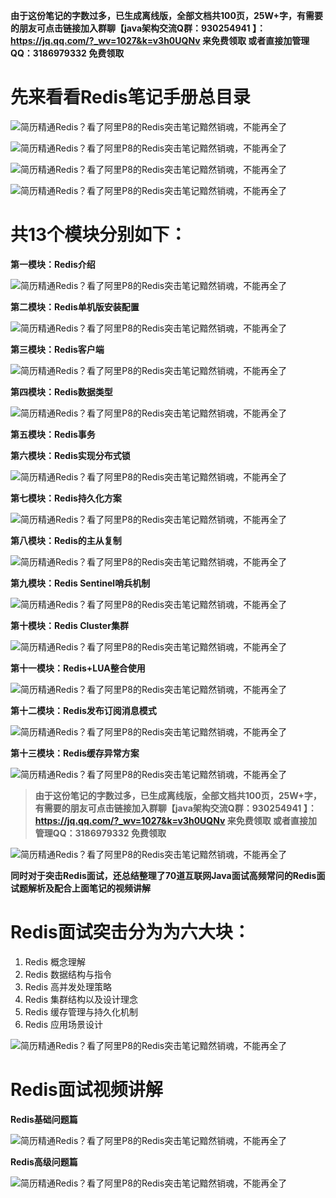 **由于这份笔记的字数过多，已生成离线版，全部文档共100页，25W+字，有需要的朋友可点击链接加入群聊【java架构交流Q群：930254941 】：https://jq.qq.com/?_wv=1027&k=v3h0UQNv 来免费领取 或者直接加管理QQ：3186979332 免费领取**

# 先来看看Redis笔记手册总目录

![简历精通Redis？看了阿里P8的Redis突击笔记黯然销魂，不能再全了](http://p1-tt.byteimg.com/large/pgc-image/c17a23374b654c19bf54b048a2b539c1?from=pc)



![简历精通Redis？看了阿里P8的Redis突击笔记黯然销魂，不能再全了](http://p6-tt.byteimg.com/large/pgc-image/67bc92ebbe694cd7b26d6d62deb0ee25?from=pc)



![简历精通Redis？看了阿里P8的Redis突击笔记黯然销魂，不能再全了](http://p3-tt.byteimg.com/large/pgc-image/1e37f0b06e4d477992bfda9c95ceb754?from=pc)



![简历精通Redis？看了阿里P8的Redis突击笔记黯然销魂，不能再全了](http://p1-tt.byteimg.com/large/pgc-image/66aa218cb0544fb89522fee76e3c5c9f?from=pc)



# 共13个模块分别如下：

**第一模块：Redis介绍**

![简历精通Redis？看了阿里P8的Redis突击笔记黯然销魂，不能再全了](http://p1-tt.byteimg.com/large/pgc-image/94f933e18579489fb7e68a7fbdb9434a?from=pc)



**第二模块：Redis单机版安装配置**

![简历精通Redis？看了阿里P8的Redis突击笔记黯然销魂，不能再全了](http://p6-tt.byteimg.com/large/pgc-image/62249ade2c3c4c1da18bac25e79efba3?from=pc)



**第三模块：Redis客户端**

![简历精通Redis？看了阿里P8的Redis突击笔记黯然销魂，不能再全了](http://p3-tt.byteimg.com/large/pgc-image/5f04e06c492841a3835758578c5733ae?from=pc)



**第四模块：Redis数据类型**

![简历精通Redis？看了阿里P8的Redis突击笔记黯然销魂，不能再全了](http://p1-tt.byteimg.com/large/pgc-image/3b29930c8d1b411788c0faec71944a30?from=pc)



**第五模块：Redis事务**

**第六模块：Redis实现分布式锁**

![简历精通Redis？看了阿里P8的Redis突击笔记黯然销魂，不能再全了](http://p3-tt.byteimg.com/large/pgc-image/a7029b7b51b44da485656507b6f16358?from=pc)



**第七模块：Redis持久化方案**

![简历精通Redis？看了阿里P8的Redis突击笔记黯然销魂，不能再全了](http://p6-tt.byteimg.com/large/pgc-image/33381ce3728f4f3797d5340eb14cb505?from=pc)



**第八模块：Redis的主从复制**

![简历精通Redis？看了阿里P8的Redis突击笔记黯然销魂，不能再全了](http://p6-tt.byteimg.com/large/pgc-image/d3802d47d69c4514ab9ecce48185dc86?from=pc)



**第九模块：Redis Sentinel哨兵机制**

![简历精通Redis？看了阿里P8的Redis突击笔记黯然销魂，不能再全了](http://p6-tt.byteimg.com/large/pgc-image/263181a763f04f0fae5c105d11cbafe0?from=pc)



**第十模块：Redis Cluster集群**

![简历精通Redis？看了阿里P8的Redis突击笔记黯然销魂，不能再全了](http://p3-tt.byteimg.com/large/pgc-image/a92209e368cf4394965f6e6db325dd6b?from=pc)



**第十一模块：Redis+LUA整合使用**

![简历精通Redis？看了阿里P8的Redis突击笔记黯然销魂，不能再全了](http://p6-tt.byteimg.com/large/pgc-image/36b19469843445f6bf1a897916b3b010?from=pc)



**第十二模块：Redis发布订阅消息模式**

![简历精通Redis？看了阿里P8的Redis突击笔记黯然销魂，不能再全了](http://p3-tt.byteimg.com/large/pgc-image/5a49f427731343ceb5ef9b4089bf56ee?from=pc)



**第十三模块：Redis缓存异常方案**

![简历精通Redis？看了阿里P8的Redis突击笔记黯然销魂，不能再全了](http://p1-tt.byteimg.com/large/pgc-image/f42cbf4052384e648cc5396bda341391?from=pc)



> **由于这份笔记的字数过多，已生成离线版，全部文档共100页，25W+字，有需要的朋友可点击链接加入群聊【java架构交流Q群：930254941 】：https://jq.qq.com/?_wv=1027&k=v3h0UQNv 来免费领取 或者直接加管理QQ：3186979332 免费领取**

![简历精通Redis？看了阿里P8的Redis突击笔记黯然销魂，不能再全了](http://p3-tt.byteimg.com/large/pgc-image/151015d2f2bf47809b0d16349025d504?from=pc)



**同时对于突击Redis面试，还总结整理了70道互联网Java面试高频常问的Redis面试题解析及配合上面笔记的视频讲解**

# Redis面试突击分为为六大块：

1. Redis 概念理解
2. Redis 数据结构与指令
3. Redis 高并发处理策略
4. Redis 集群结构以及设计理念
5. Redis 缓存管理与持久化机制
6. Redis 应用场景设计

![简历精通Redis？看了阿里P8的Redis突击笔记黯然销魂，不能再全了](http://p1-tt.byteimg.com/large/pgc-image/9e80aa3f8af140b4986fe7b584698db1?from=pc)



# Redis面试视频讲解

**Redis基础问题篇**

![简历精通Redis？看了阿里P8的Redis突击笔记黯然销魂，不能再全了](http://p3-tt.byteimg.com/large/pgc-image/4171fbd61c184f7eb28cb014da9a7264?from=pc)



**Redis高级问题篇**

![简历精通Redis？看了阿里P8的Redis突击笔记黯然销魂，不能再全了](http://p1-tt.byteimg.com/large/pgc-image/0662cc0d44204bcabc125ad11604ea37?from=pc)